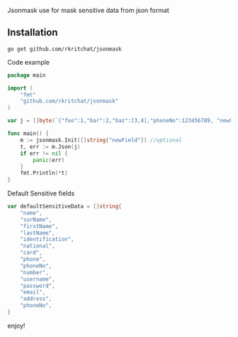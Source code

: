 Jsonmask use for mask sensitive data from json format

## Installation
```shell
go get github.com/rkritchat/jsonmask

```

Code example

```go
package main

import (
	"fmt"
	"github.com/rkritchat/jsonmask"
)

var j = []byte(`{"foo":1,"bar":2,"baz":[3,4],"phoneNo":123456789, "newField":"test", "userInfo":{"firstname":"Kritchat", "lastname": "Rojanaphruk"}}`)

func main() {
	m := jsonmask.Init([]string{"newField"}) //optional
	t, err := m.Json(j)
	if err != nil {
		panic(err)
	}
	fmt.Println(*t)
}

```

Default Sensitive fields

```go
var defaultSensitiveData = []string{
	"name",
	"surName",
	"firstName",
	"lastName",
	"identification",
	"national",
	"card",
	"phone",
	"phoneNo",
	"number",
	"username",
	"password",
	"email",
	"address",
	"phoneNo",
}
```

enjoy!
